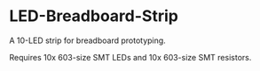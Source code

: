 LED-Breadboard-Strip
====================

A 10-LED strip for breadboard prototyping.

Requires 10x 603-size SMT LEDs and 10x 603-size SMT resistors.
